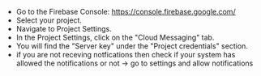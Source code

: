 - Go to the Firebase Console: https://console.firebase.google.com/
- Select your project.
- Navigate to Project Settings.
- In the Project Settings, click on the "Cloud Messaging" tab.
- You will find the "Server key" under the "Project credentials" section.
- if you are not receving notfications then check if your system has allowed the notifications or not -> go to settings and allow notifications
